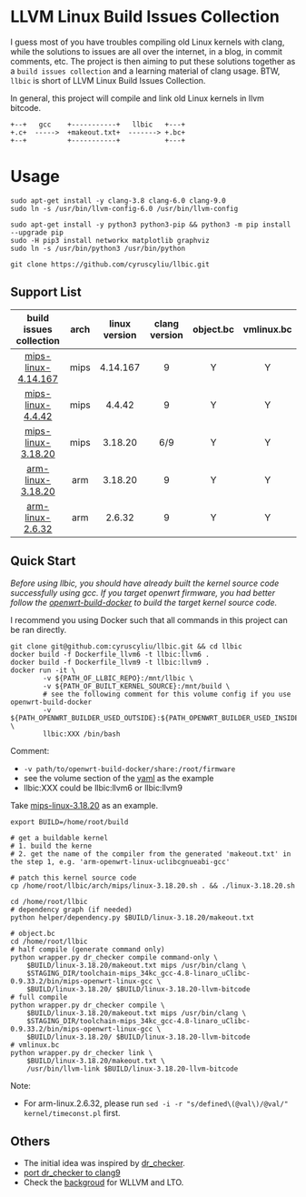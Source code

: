 # LLVM Linux Build Issues Collection

I guess most of you have troubles compiling old Linux kernels with clang,
while the solutions to issues are all over the internet, in a blog,
in commit comments, etc. The project is then aiming to put these solutions
together as a `build issues collection` and a learning material of clang usage.
BTW, `llbic` is short of LLVM Linux Build Issues Collection.

In general, this project will compile and link old Linux kernels in llvm bitcode.


```
+--+   gcc    +-----------+   llbic   +---+  
+.c+  ----->  +makeout.txt+  -------> +.bc+  
+--+          +-----------+           +---+  
```

# Usage

```
sudo apt-get install -y clang-3.8 clang-6.0 clang-9.0
sudo ln -s /usr/bin/llvm-config-6.0 /usr/bin/llvm-config

sudo apt-get install -y python3 python3-pip && python3 -m pip install --upgrade pip
sudo -H pip3 install networkx matplotlib graphviz
sudo ln -s /usr/bin/python3 /usr/bin/python

git clone https://github.com/cyruscyliu/llbic.git
```

## Support List
|build issues collection|arch|linux version|clang version|object.bc|vmlinux.bc|
|:---:|:---:|:---:|:---:|:---:|:---:|
|[mips-linux-4.14.167](./arch/mips/linux-4.14.167.md)|mips|4.14.167|9|Y|Y|
|[mips-linux-4.4.42](./arch/mips/linux-4.4.42.md)|mips|4.4.42|9|Y|Y|
|[mips-linux-3.18.20](./arch/mips/linux-3.18.20.md)|mips|3.18.20|6/9|Y|Y|
|[arm-linux-3.18.20](./arch/arm/linux-3.18.20.md)|arm|3.18.20|9|Y|Y|
|[arm-linux-2.6.32](./arch/arm/linux-2.6.32.md)|arm|2.6.32|9|Y|Y|


## Quick Start

*Before using llbic, you should have already built the kernel source code successfully using gcc.*
*If you target openwrt firmware, you had better follow the [openwrt-build-docker](https://github.com/cyruscyliu/openwrt-build-docker) to build the target kernel source code.*

I recommend you using Docker such that all commands in this project can be ran directly.

```shell script
git clone git@github.com:cyruscyliu/llbic.git && cd llbic
docker build -f Dockerfile_llvm6 -t llbic:llvm6 .
docker build -f Dockerfile_llvm9 -t llbic:llvm9 .
docker run -it \
        -v ${PATH_OF_LLBIC_REPO}:/mnt/llbic \
        -v ${PATH_OF_BUILT_KERNEL_SOURCE}:/mnt/build \
        # see the following comment for this volume config if you use openwrt-build-docker
        -v ${PATH_OPENWRT_BUILDER_USED_OUTSIDE}:${PATH_OPENWRT_BUILDER_USED_INSIDE} \
        llbic:XXX /bin/bash
```

Comment:
- `-v path/to/openwrt-build-docker/share:/root/firmware`
- see the volume section of the [yaml](https://github.com/cyruscyliu/openwrt-build-docker/blob/master/10.03/docker-compose.yml) as the example
- llbic:XXX could be llbic:llvm6 or llbic:llvm9

Take [mips-linux-3.18.20](./arch/mips/linux-3.18.20.md) as an example.

```shell script
export BUILD=/home/root/build

# get a buildable kernel
# 1. build the kerne
# 2. get the name of the compiler from the generated 'makeout.txt' in the step 1, e.g. 'arm-openwrt-linux-uclibcgnueabi-gcc'

# patch this kernel source code
cp /home/root/llbic/arch/mips/linux-3.18.20.sh . && ./linux-3.18.20.sh

cd /home/root/llbic
# dependency graph (if needed)
python helper/dependency.py $BUILD/linux-3.18.20/makeout.txt

# object.bc
cd /home/root/llbic
# half compile (generate command only)
python wrapper.py dr_checker compile command-only \
    $BUILD/linux-3.18.20/makeout.txt mips /usr/bin/clang \
    $STAGING_DIR/toolchain-mips_34kc_gcc-4.8-linaro_uClibc-0.9.33.2/bin/mips-openwrt-linux-gcc \
    $BUILD/linux-3.18.20/ $BUILD/linux-3.18.20-llvm-bitcode
# full compile
python wrapper.py dr_checker compile \
    $BUILD/linux-3.18.20/makeout.txt mips /usr/bin/clang \
    $STAGING_DIR/toolchain-mips_34kc_gcc-4.8-linaro_uClibc-0.9.33.2/bin/mips-openwrt-linux-gcc \
    $BUILD/linux-3.18.20/ $BUILD/linux-3.18.20-llvm-bitcode
# vmlinux.bc
python wrapper.py dr_checker link \
    $BUILD/linux-3.18.20/makeout.txt \
    /usr/bin/llvm-link $BUILD/linux-3.18.20-llvm-bitcode
```

Note:
+ For arm-linux.2.6.32, please run `sed -i -r "s/defined\(@val\)/@val/" kernel/timeconst.pl` first.

## Others
+ The initial idea was inspired by [dr_checker](https://github.com/ucsb-seclab/dr_checker).
+ [port dr_checker to clang9](./doc/port-dr_checker-2-clang-9.md)
+ Check the [backgroud](./doc/backgroud.md) for WLLVM and LTO.
